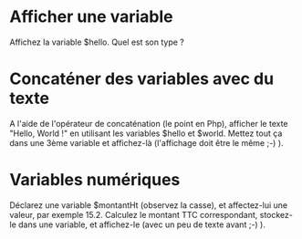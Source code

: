 # Afficher une variable
Affichez la variable $hello.
Quel est son type ?

# Concaténer des variables avec du texte
A l'aide de l'opérateur de concaténation (le point en Php), afficher le texte "Hello, World !" en utilisant les variables $hello et $world.
Mettez tout ça dans une 3ème variable et affichez-là (l'affichage doit être le même ;-) ). 

# Variables numériques
Déclarez une variable $montantHt (observez la casse), et affectez-lui une valeur, par exemple 15.2.
Calculez le montant TTC correspondant, stockez-le dans une variable, et affichez-le (avec un peu de texte avant ;-) ).
